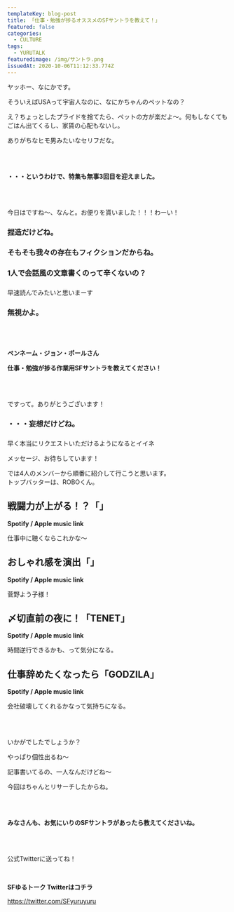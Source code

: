 ```yaml
---
templateKey: blog-post
title: 「仕事・勉強が捗るオススメのSFサントラを教えて！」
featured: false
categories:
  - CULTURE
tags:
  - YURUTALK
featuredimage: /img/サントラ.png
issuedAt: 2020-10-06T11:12:33.774Z
---
```

<div class="talk-left">
  <div class="nanika"></div>
  <div class="serif">
    <p>ヤッホー、なにかです。<p>
  </div>
</div>

<div class="talk-right">
  <div class="robo"></div>
  <div class="serif">
    <p>そういえばUSAって宇宙人なのに、なにかちゃんのペットなの？<p>
  </div>
</div>

<div class="talk-left">
  <div class="usa"></div>
  <div class="serif">
    <p>え？ちょっとしたプライドを捨てたら、ペットの方が楽だよ～。何もしなくてもごはん出てくるし、家賃の心配もないし。<p>
  </div>
</div>

<div class="talk-right">
  <div class="uma"></div>
  <div class="serif">
    <p>ありがちなヒモ男みたいなセリフだな。<p>
  </div>
</div>

<br><br>

**・・・というわけで、特集も無事3回目を迎えました。**

<br><br>

<div class="talk-left">
  <div class="nanika"></div>
  <div class="serif">
    <p>今日はですね〜、なんと。お便りを貰いました！！！わーい！<p>
  </div>
</div>

<div class="talk-right">
  <div class="usa"></div>
  <div class="serif">
    <h3>捏造だけどね。<h3>
  </div>
</div>

<div class="talk-left">
  <div class="robo"></div>
  <div class="serif">
    <h3>そもそも我々の存在もフィクションだからね。<h3>
  </div>
</div>

<div class="talk-right">
  <div class="uma"></div>
  <div class="serif">
    <h3>1人で会話風の文章書くのって辛くないの？<h3>
  </div>
</div>

<div class="talk-left">
  <div class="nanika"></div>
  <div class="serif">
    <p>早速読んでみたいと思いまーす<p>
  </div>
</div>

<div class="talk-right">
  <div class="usa"></div>
  <div class="serif">
    <h3>無視かよ。<h3>
  </div>
</div>

<br><br>

**ペンネーム・ジョン・ポールさん**

**仕事・勉強が捗る作業用SFサントラを教えてください！**

<br><br>

<div class="talk-left">
  <div class="nanika"></div>
  <div class="serif">
    <p>ですって。ありがとうございます！<p>
  </div>
</div>

<div class="talk-right">
  <div class="usa"></div>
  <div class="serif">
    <h3>・・・妄想だけどね。<h3>
  </div>
</div>

<div class="talk-left">
  <div class="robo"></div>
  <div class="serif">
    <p>早く本当にリクエストいただけるようになるとイイネ<p>
  </div>
</div>

<div class="talk-right">
  <div class="uma"></div>
  <div class="serif">
    <p>メッセージ、お待ちしています！<p>
  </div>
</div>

<div class="talk-left">
  <div class="nanika"></div>
  <div class="serif">
    <p>では4人のメンバーから順番に紹介して行こうと思います。<br>トップバッターは、ROBOくん。<p>
  </div>
</div>



## 戦闘力が上がる！？「」

**Spotify / Apple music link**



<div class="talk-left">
  <div class="robo"></div>
  <div class="serif">
    <p>仕事中に聴くならこれかな～<p>
  </div>
</div>



## おしゃれ感を演出「」

**Spotify / Apple music link**

<div class="talk-left">
  <div class="uma"></div>
  <div class="serif">
    <p>菅野よう子様！<p>
  </div>
</div>



## 〆切直前の夜に！「TENET」

**Spotify / Apple music link**

<div class="talk-left">
  <div class="nanika"></div>
  <div class="serif">
    <p>時間逆行できるかも、って気分になる。<p>
  </div>
</div>



## 仕事辞めたくなったら「GODZILA」

**Spotify / Apple music link**

<div class="talk-left">
  <div class="usa"></div>
  <div class="serif">
    <p>会社破壊してくれるかなって気持ちになる。<p>
  </div>
</div>



<br><br>

<div class="talk-left">
  <div class="nanika"></div>
  <div class="serif">
    <p>いかがでしたでしょうか？<p>
  </div>
</div>

<div class="talk-right">
  <div class="robo"></div>
  <div class="serif">
    <p>やっぱり個性出るね～<p>
  </div>
</div>

<div class="talk-left">
  <div class="usa"></div>
  <div class="serif">
    <p>記事書いてるの、一人なんだけどね～<p>
  </div>
</div>

<div class="talk-right">
  <div class="uma"></div>
  <div class="serif">
    <p>今回はちゃんとリサーチしたからね。<p>
  </div>
</div>

<br><br>

**みなさんも、お気にいりのSFサントラがあったら教えてくださいね。**

<br><br>

<div class="talk-left">
  <div class="usa"></div>
  <div class="serif">
    <p>公式Twitterに送ってね！<p>
  </div>
</div>







<br>

**SFゆるトーク  Twitterはコチラ**

<https://twitter.com/SFyuruyuru>